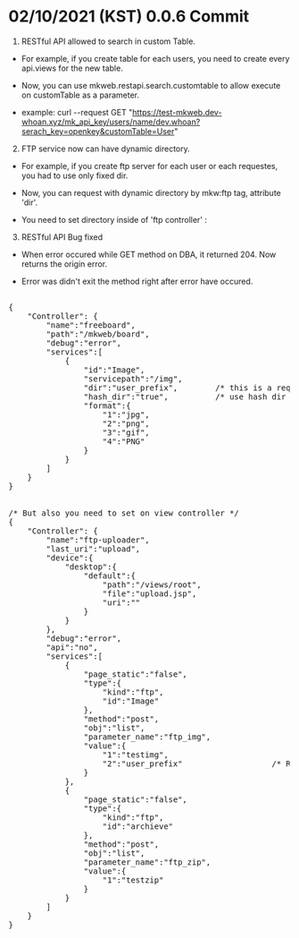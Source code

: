 
# 02/10/2021 (KST) 0.0.6 Commit

1. RESTful API allowed to search in custom Table.

- For example, if you create table for each users, you need to create every api.views for the new table.

- Now, you can use mkweb.restapi.search.customtable to allow execute on customTable as a parameter.

- example: curl --request GET "https://test-mkweb.dev-whoan.xyz/mk_api_key/users/name/dev.whoan?serach_key=openkey&customTable=User"

2. FTP service now can have dynamic directory.

- For example, if you create ftp server for each user or each requestes, you had to use only fixed dir.

- Now, you can request with dynamic directory by mkw:ftp tag, attribute 'dir'.

- You need to set directory inside of 'ftp controller' :

3. RESTful API Bug fixed

- When error occured while GET method on DBA, it returned 204. Now returns the origin error. 

- Error was didn't exit the method right after error have occured.

<pre>

{
	"Controller": {
		"name":"freeboard",
		"path":"/mkweb/board",
		"debug":"error",
		"services":[
			{
				"id":"Image",
				"servicepath":"/img",
				"dir":"user_prefix",		/* this is a request parameter name. you can send dynamic directory by this parameter */
				"hash_dir":"true",			/* use hash dir or not. only requested dir will be hashed. Now, MD5 is used. */
				"format":{
					"1":"jpg",
					"2":"png",
					"3":"gif",
					"4":"PNG"
				}
			}
		]
	}
}


/* But also you need to set on view controller */
{
	"Controller": {
		"name":"ftp-uploader",
		"last_uri":"upload",
		"device":{
			"desktop":{
				"default":{
					"path":"/views/root",
					"file":"upload.jsp",
					"uri":""
				}
			}
		},
		"debug":"error",
		"api":"no",
		"services":[
			{
				"page_static":"false",
				"type":{
					"kind":"ftp",
					"id":"Image"
				},
				"method":"post",
				"obj":"list",
				"parameter_name":"ftp_img",
				"value":{
					"1":"testimg",
					"2":"user_prefix"					/* Right here. Must same with ftp controllers' dir attribute */
				}
			},
			{
				"page_static":"false",
				"type":{
					"kind":"ftp",
					"id":"archieve"
				},
				"method":"post",
				"obj":"list",
				"parameter_name":"ftp_zip",
				"value":{
					"1":"testzip"
				}
			}
		]
	}
}

</pre>